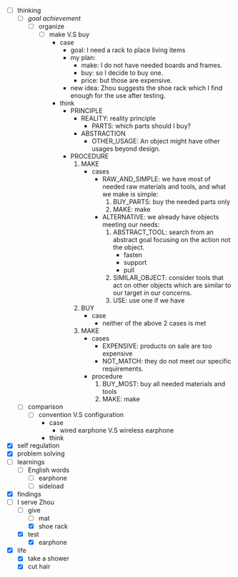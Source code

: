 - [ ] thinking
    - [ ] *goal achievement*
        - [ ] organize
            - [ ] make V.S buy
                - case
                    - goal: I need a rack to place living items
                    - my plan:
                        - make: I do not have needed boards and frames.
                        - buy: so I decide to buy one.
                        - price: but those are expensive.
                    - new idea: Zhou suggests the shoe rack which I find enough for the use after testing.
                - think
                    - PRINCIPLE
                        - REALITY: reality principle
                            - PARTS: which parts should I buy?
                        - ABSTRACTION
                            - OTHER_USAGE: An object might have other usages beyond design.
                    - PROCEDURE
                        1. MAKE
                            - cases
                                - RAW_AND_SIMPLE: we have most of needed raw materials and tools, and what we make is simple: 
                                    1. BUY_PARTS: buy the needed parts only
                                    2. MAKE: make
                                - ALTERNATIVE: we already have objects meeting our needs:
                                    1. ABSTRACT_TOOL: search from an abstract goal focusing on the action not the object.
                                        - fasten
                                        - support
                                        - pull
                                    2. SIMILAR_OBJECT: consider tools that act on other objects which are similar to our target in our concerns.
                                    3. USE: use one if we have 
                        2. BUY
                            - case
                                - neither of the above 2 cases is met
                        3. MAKE
                            - cases
                                - EXPENSIVE: products on sale are too expensive
                                - NOT_MATCH: they do not meet our specific requirements.
                            - procedure
                                1. BUY_MOST: buy all needed materials and tools
                                2. MAKE: make
    - [ ] comparison
        - [ ] convention V.S configuration
            - case
                - wired earphone V.S wireless earphone
            - think
- [x] self regulation
- [x] problem solving
- [ ] learnings
    - [ ] English words
        - [ ] earphone
        - [ ] sideload
- [x] findings
- [ ] I serve Zhou
    - [ ] give 
        - [ ] mat
        - [x] shoe rack
    - [x] test
        - [x] earphone
- [x] life 
    - [x] take a shower
    - [x] cut hair
